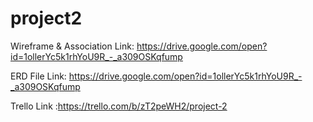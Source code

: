 # project2

Wireframe & Association Link: https://drive.google.com/open?id=1ollerYc5k1rhYoU9R_-_a309OSKqfump

ERD File Link: https://drive.google.com/open?id=1ollerYc5k1rhYoU9R_-_a309OSKqfump

Trello Link :https://trello.com/b/zT2peWH2/project-2

